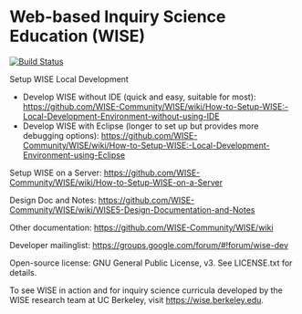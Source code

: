 Web-based Inquiry Science Education (WISE) 
====
[![Build Status](https://travis-ci.org/WISE-Community/WISE.svg?branch=master)](https://travis-ci.org/WISE-Community/WISE)

Setup WISE Local Development
* Develop WISE without IDE (quick and easy, suitable for most): https://github.com/WISE-Community/WISE/wiki/How-to-Setup-WISE:-Local-Development-Environment-without-using-IDE
* Develop WISE with Eclipse (longer to set up but provides more debugging options): https://github.com/WISE-Community/WISE/wiki/How-to-Setup-WISE:-Local-Development-Environment-using-Eclipse
 
Setup WISE on a Server: https://github.com/WISE-Community/WISE/wiki/How-to-Setup-WISE-on-a-Server

Design Doc and Notes: https://github.com/WISE-Community/WISE/wiki/WISE5-Design-Documentation-and-Notes

Other documentation: https://github.com/WISE-Community/WISE/wiki

Developer mailinglist: https://groups.google.com/forum/#!forum/wise-dev

Open-source license: GNU General Public License, v3.  See LICENSE.txt for details.

To see WISE in action and for inquiry science curricula developed by the WISE research team at UC Berkeley, visit https://wise.berkeley.edu.

